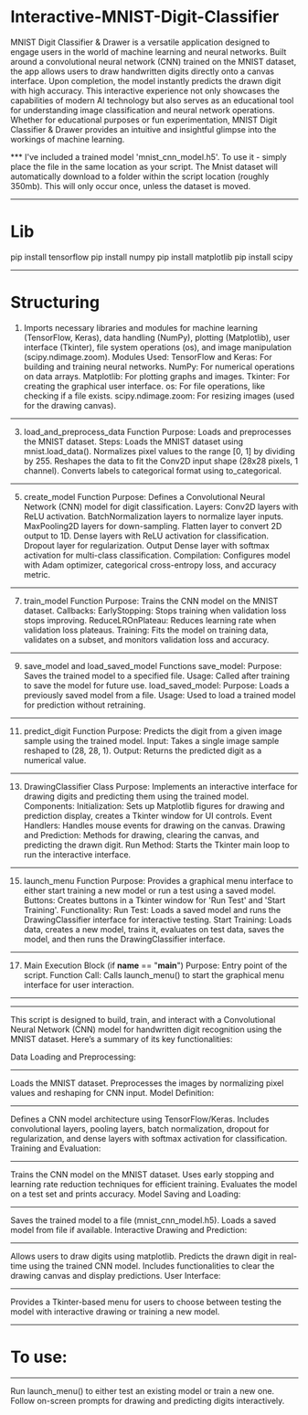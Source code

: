 # Interactive-MNIST-Digit-Classifier

MNIST Digit Classifier & Drawer is a versatile application designed to engage users in the world of machine 
learning and neural networks. Built around a convolutional neural network (CNN) trained on the MNIST dataset, 
the app allows users to draw handwritten digits directly onto a canvas interface. Upon completion, 
the model instantly predicts the drawn digit with high accuracy. This interactive experience not only showcases 
the capabilities of modern AI technology but also serves as an educational tool for understanding image 
classification and neural network operations. Whether for educational purposes or fun experimentation, 
MNIST Digit Classifier & Drawer provides an intuitive and insightful glimpse into the workings of machine learning.

*** I've included a trained model 'mnist_cnn_model.h5'. To use it - simply place the file in the same location as your script. 
The Mnist dataset will automatically download to a folder within the script location (roughly 350mb). This will only occur once, 
unless the dataset is moved.
______________________________________________________________________________
# Lib
pip install tensorflow
pip install numpy
pip install matplotlib
pip install scipy
______________________________________________________________________________

# Structuring 

1.  Imports necessary libraries and modules for machine learning (TensorFlow, Keras), data handling (NumPy),
plotting (Matplotlib), user interface (Tkinter), file system operations (os), and image manipulation (scipy.ndimage.zoom).
Modules Used:
TensorFlow and Keras: For building and training neural networks.
NumPy: For numerical operations on data arrays.
Matplotlib: For plotting graphs and images.
Tkinter: For creating the graphical user interface.
os: For file operations, like checking if a file exists.
scipy.ndimage.zoom: For resizing images (used for the drawing canvas).
__________________________________________________________
3. load_and_preprocess_data Function
Purpose: Loads and preprocesses the MNIST dataset.
Steps:
Loads the MNIST dataset using mnist.load_data().
Normalizes pixel values to the range [0, 1] by dividing by 255.
Reshapes the data to fit the Conv2D input shape (28x28 pixels, 1 channel).
Converts labels to categorical format using to_categorical.
__________________________________________________________
5. create_model Function
Purpose: Defines a Convolutional Neural Network (CNN) model for digit classification.
Layers:
Conv2D layers with ReLU activation.
BatchNormalization layers to normalize layer inputs.
MaxPooling2D layers for down-sampling.
Flatten layer to convert 2D output to 1D.
Dense layers with ReLU activation for classification.
Dropout layer for regularization.
Output Dense layer with softmax activation for multi-class classification.
Compilation: Configures model with Adam optimizer, categorical cross-entropy loss, and accuracy metric.
__________________________________________________________
7. train_model Function
Purpose: Trains the CNN model on the MNIST dataset.
Callbacks:
EarlyStopping: Stops training when validation loss stops improving.
ReduceLROnPlateau: Reduces learning rate when validation loss plateaus.
Training: Fits the model on training data, validates on a subset, and monitors validation loss and accuracy.
__________________________________________________________
9. save_model and load_saved_model Functions
save_model:
Purpose: Saves the trained model to a specified file.
Usage: Called after training to save the model for future use.
load_saved_model:
Purpose: Loads a previously saved model from a file.
Usage: Used to load a trained model for prediction without retraining.
__________________________________________________________
11. predict_digit Function
Purpose: Predicts the digit from a given image sample using the trained model.
Input: Takes a single image sample reshaped to (28, 28, 1).
Output: Returns the predicted digit as a numerical value.
__________________________________________________________
13. DrawingClassifier Class
Purpose: Implements an interactive interface for drawing digits and predicting them using the trained model.
Components:
Initialization: Sets up Matplotlib figures for drawing and prediction display, creates a Tkinter window for UI controls.
Event Handlers: Handles mouse events for drawing on the canvas.
Drawing and Prediction: Methods for drawing, clearing the canvas, and predicting the drawn digit.
Run Method: Starts the Tkinter main loop to run the interactive interface.
__________________________________________________________
15. launch_menu Function
Purpose: Provides a graphical menu interface to either start training a new model or run a test using a saved model.
Buttons: Creates buttons in a Tkinter window for 'Run Test' and 'Start Training'.
Functionality:
Run Test: Loads a saved model and runs the DrawingClassifier interface for interactive testing.
Start Training: Loads data, creates a new model, trains it, evaluates on test data, saves the model,
and then runs the DrawingClassifier interface.
__________________________________________________________
17. Main Execution Block (if __name__ == "__main__")
Purpose: Entry point of the script.
Function Call: Calls launch_menu() to start the graphical menu interface for user interaction.
______________________________________________________________________________
______________________________________________________________________________





This script is designed to build, train, and interact with a Convolutional Neural Network (CNN) 
model for handwritten digit recognition using the MNIST dataset. Here’s a summary of its key functionalities:

Data Loading and Preprocessing:
__________________________________________________________
Loads the MNIST dataset.
Preprocesses the images by normalizing pixel values and reshaping for CNN input.
Model Definition:
__________________________________________________________
Defines a CNN model architecture using TensorFlow/Keras.
Includes convolutional layers, pooling layers, batch normalization, dropout for regularization, 
and dense layers with softmax activation for classification.
Training and Evaluation:
__________________________________________________________
Trains the CNN model on the MNIST dataset.
Uses early stopping and learning rate reduction techniques for efficient training.
Evaluates the model on a test set and prints accuracy.
Model Saving and Loading:
__________________________________________________________
Saves the trained model to a file (mnist_cnn_model.h5).
Loads a saved model from file if available.
Interactive Drawing and Prediction:
__________________________________________________________
Allows users to draw digits using matplotlib.
Predicts the drawn digit in real-time using the trained CNN model.
Includes functionalities to clear the drawing canvas and display predictions.
User Interface:
__________________________________________________________
Provides a Tkinter-based menu for users to choose between testing the model with interactive drawing or training a new model.
__________________________________________________________
# To use:
__________________________________________________________
Run launch_menu() to either test an existing model or train a new one.
Follow on-screen prompts for drawing and predicting digits interactively.
